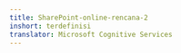 ```yaml
---
title: SharePoint-online-rencana-2
inshort: terdefinisi
translator: Microsoft Cognitive Services
---
```




